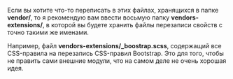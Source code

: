 Если вы хотите что-то переписать в этих файлах, хранящихся в папке **vendor/**, то я рекомендую вам ввести восьмую папку **vendors-extensions/**, в которой вы будете хранить файлы перезаписи свойств с точно такими же именами.

Например, файл **vendors-extensions/_boostrap.scss**, содержащий все CSS-правила на перезапись CSS-правил Bootstrap. Это для того, чтобы не править сами внешние модули, что на самом деле не очень хорошая идея.
